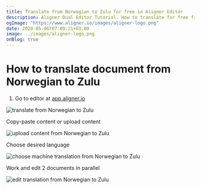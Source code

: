 ```yaml
---
title: Translate from Norwegian to Zulu for free in Aligner Editor
description: Aligner Dual Editor Tutorial. How to translate for free from Norwegian to Zulu. Aligner is multilingual document management platform. 
ogImage: "https://www.aligner.io/images/aligner-logo.png"
date: 2020-05-06T07:09:21+03:00
image: ../images/aligner-logo.png
onBlog: true
---
```


# How to translate document from Norwegian to Zulu

1. Go to editor at [app.aligner.io](https://app.aligner.io "Aligner App web page")

![translate from Norwegian to Zulu](../aligner-blank-editor.png "translate from Norwegian to Zulu")

Copy-paste content or upload content

![upload content from Norwegian to Zulu](../aligner-uploaded-document.png "upload content from Norwegian to Zulu")

Choose desired language

![choose machine translation from Norwegian to Zulu](../aligner-language-dropdown.png "choose machine translation from Norwegian to Zulu")

Work and edit 2 documents in parallel

![edit translation from Norwegian to Zulu](../aligner-double-sitded-editor.png "edit translation from Norwegian to Zulu")

